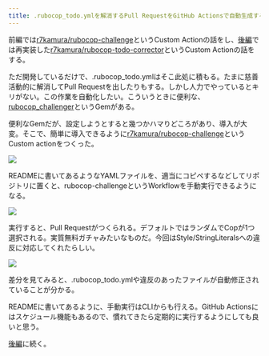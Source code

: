 ```yaml
---
title: .rubocop_todo.ymlを解消するPull RequestをGitHub Actionsで自動生成する (前編)
---
```

前編では[r7kamura/rubocop-challenge](https://github.com/r7kamura/rubocop-challenge)というCustom Actionの話をし、[後編](https://r7kamura.com/articles/2022-05-15-rubocop-todo-corrector)では再実装した[r7kamura/rubocop-todo-corrector](https://github.com/r7kamura/rubocop-todo-corrector)というCustom Actionの話をする。

ただ開発しているだけで、.rubocop\_todo.ymlはそこ此処に積もる。たまに慈善活動的に解消してPull Requestを出したりもする。しかし人力でやっているとキリがない。この作業を自動化したい。こういうときに便利な、[rubocop\_challenger](https://github.com/ryz310/rubocop_challenger)というGemがある。

便利なGemだが、設定しようとすると幾つかハマりどころがあり、導入が大変。そこで、簡単に導入できるように[r7kamura/rubocop-challenge](https://github.com/r7kamura/rubocop-challenge)というCustom actionをつくった。

![](https://lh3.googleusercontent.com/p_VBiJU6M0XG3Lw-fCg2FIu_G3PsmBCSW1ZmQLhYUHrD7oF0-_0lUfdcdvabdPMSZhGebs1WFu2kDnfiirvOi0dQVtSwMDzqEJ0UJ2uR5ZUD2az5rPof233X1RvJqj_ADNgm1O5LWAkMm5WWaXbavYkHLIAYECfNQ1ZPRBzQbwYrkn58M8QfyAYy28qF)

READMEに書いてあるようなYAMLファイルを、適当にコピペするなどしてリポジトリに置くと、rubocop-challengeというWorkflowを手動実行できるようになる。

![](https://lh4.googleusercontent.com/ov7gWY3rgwP5XxVKpC2kZr_nIuCpLY07vEepB1YaJGf60so_s0SVVsjgjBOJSrkbJEGgZ7oKsmwVBa_jlcugeniBsIpjlcnjMnNUjiPsbOy9edYGK2Bop6lJsnphRrrfoOGSW922I9VPXnvFkXIvfeUmKmHjEFmzmvpGg3VoKQtTE2YBylX2ee9xpAYc)

実行すると、Pull Requestがつくられる。デフォルトではランダムでCopが1つ選択される。実質無料ガチャみたいなものだ。今回はStyle/StringLiteralsへの違反に対応してくれたらしい。

![](https://lh4.googleusercontent.com/8haNpTjREUp-P3o8ZlC1Q2IV9qMSipdBMvuNLbJWjS6m-G_ATbF493ZMO_2i202ItGNPVxlWDsi7WKeikTEiw5CAWOOUWscUjxKDr4s0LxdR77KTLAl3BmsnvayszGsMoz2Jqs8YWZ_Qa6fgWM2d9rvCMQS8N_ni46mK-dPgHmEea_KiORMMUb-nRZqU)

差分を見てみると、.rubocop\_todo.ymlや違反のあったファイルが自動修正されていることが分かる。

READMEに書いてあるように、手動実行はCLIからも行える。GitHub Actionsにはスケジュール機能もあるので、慣れてきたら定期的に実行するようにしても良いと思う。

[後編](https://r7kamura.com/articles/2022-05-15-rubocop-todo-corrector)に続く。
